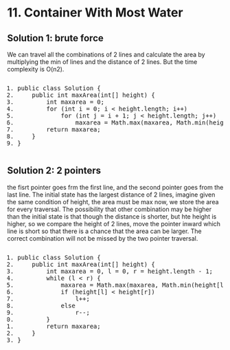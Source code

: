<body marginheight="0"><h1>11. Container With Most Water</h1>
<h2>Solution 1: brute force</h2>
<p>We can travel all the combinations of 2 lines and calculate the area by multiplying the min of lines and the distance
of 2 lines. But the time complexity is O(n2).

</p>
<pre><ol class="hibot"><li rel="0"><span class="keyword">public</span>&nbsp;<span class="keyword">class</span>&nbsp;Solution&nbsp;{&nbsp;</li><li rel="1">&nbsp;&nbsp;&nbsp;&nbsp;<span class="keyword">public</span>&nbsp;<span class="keyword">int</span>&nbsp;maxArea(<span class="keyword">int</span>[]&nbsp;height)&nbsp;{&nbsp;</li><li rel="2">&nbsp;&nbsp;&nbsp;&nbsp;&nbsp;&nbsp;&nbsp;&nbsp;<span class="keyword">int</span>&nbsp;maxarea&nbsp;=&nbsp;<span class="num">0</span>;&nbsp;</li><li rel="2">&nbsp;&nbsp;&nbsp;&nbsp;&nbsp;&nbsp;&nbsp;&nbsp;<span class="keyword">for</span>&nbsp;(<span class="keyword">int</span>&nbsp;i&nbsp;=&nbsp;<span class="num">0</span>;&nbsp;i&nbsp;&lt;&nbsp;height.length;&nbsp;i++)&nbsp;</li><li rel="2">&nbsp;&nbsp;&nbsp;&nbsp;&nbsp;&nbsp;&nbsp;&nbsp;&nbsp;&nbsp;&nbsp;&nbsp;<span class="keyword">for</span>&nbsp;(<span class="keyword">int</span>&nbsp;j&nbsp;=&nbsp;i&nbsp;+&nbsp;<span class="num">1</span>;&nbsp;j&nbsp;&lt;&nbsp;height.length;&nbsp;j++)&nbsp;</li><li rel="2">&nbsp;&nbsp;&nbsp;&nbsp;&nbsp;&nbsp;&nbsp;&nbsp;&nbsp;&nbsp;&nbsp;&nbsp;&nbsp;&nbsp;&nbsp;&nbsp;maxarea&nbsp;=&nbsp;Math.max(maxarea,&nbsp;Math.min(height[i],&nbsp;height[j])&nbsp;*&nbsp;(j&nbsp;-&nbsp;i));&nbsp;</li><li rel="2">&nbsp;&nbsp;&nbsp;&nbsp;&nbsp;&nbsp;&nbsp;&nbsp;<span class="keyword">return</span>&nbsp;maxarea;&nbsp;</li><li rel="2">&nbsp;&nbsp;&nbsp;&nbsp;}&nbsp;</li><li rel="1">}</li></ol><code class="lang-java" style="display: none;">public class Solution {
    public int maxArea(int[] height) {
        int maxarea = 0;
        for (int i = 0; i &lt; height.length; i++)
            for (int j = i + 1; j &lt; height.length; j++)
                maxarea = Math.max(maxarea, Math.min(height[i], height[j]) * (j - i));
        return maxarea;
    }
}</code></pre>
<h2>Solution 2: 2 pointers</h2>
<p>the fisrt pointer goes frm the first line, and the second pointer goes from the last line. The initial state 
has the largest distance of 2 lines, imagine given the same condition of height, the area must be max now, we store
the area for every traversal. The possibility that other combination may be higher than the initial state is that though
the distance is shorter, but hte height is higher, so we compare the height of 2 lines, move the pointer inward which line
is short so that there is a chance that the area can be larger. The correct combination will not be missed by the 
two pointer traversal.

</p>
<pre><ol class="hibot"><li rel="0"><span class="keyword">public</span>&nbsp;<span class="keyword">class</span>&nbsp;Solution&nbsp;{&nbsp;</li><li rel="1">&nbsp;&nbsp;&nbsp;&nbsp;<span class="keyword">public</span>&nbsp;<span class="keyword">int</span>&nbsp;maxArea(<span class="keyword">int</span>[]&nbsp;height)&nbsp;{&nbsp;</li><li rel="2">&nbsp;&nbsp;&nbsp;&nbsp;&nbsp;&nbsp;&nbsp;&nbsp;<span class="keyword">int</span>&nbsp;maxarea&nbsp;=&nbsp;<span class="num">0</span>,&nbsp;l&nbsp;=&nbsp;<span class="num">0</span>,&nbsp;r&nbsp;=&nbsp;height.length&nbsp;-&nbsp;<span class="num">1</span>;&nbsp;</li><li rel="2">&nbsp;&nbsp;&nbsp;&nbsp;&nbsp;&nbsp;&nbsp;&nbsp;<span class="keyword">while</span>&nbsp;(l&nbsp;&lt;&nbsp;r)&nbsp;{&nbsp;</li><li rel="3">&nbsp;&nbsp;&nbsp;&nbsp;&nbsp;&nbsp;&nbsp;&nbsp;&nbsp;&nbsp;&nbsp;&nbsp;maxarea&nbsp;=&nbsp;Math.max(maxarea,&nbsp;Math.min(height[l],&nbsp;height[r])&nbsp;*&nbsp;(r&nbsp;-&nbsp;l));&nbsp;</li><li rel="3">&nbsp;&nbsp;&nbsp;&nbsp;&nbsp;&nbsp;&nbsp;&nbsp;&nbsp;&nbsp;&nbsp;&nbsp;<span class="keyword">if</span>&nbsp;(height[l]&nbsp;&lt;&nbsp;height[r])&nbsp;</li><li rel="3">&nbsp;&nbsp;&nbsp;&nbsp;&nbsp;&nbsp;&nbsp;&nbsp;&nbsp;&nbsp;&nbsp;&nbsp;&nbsp;&nbsp;&nbsp;&nbsp;l++;&nbsp;</li><li rel="3">&nbsp;&nbsp;&nbsp;&nbsp;&nbsp;&nbsp;&nbsp;&nbsp;&nbsp;&nbsp;&nbsp;&nbsp;<span class="keyword">else</span>&nbsp;</li><li rel="3">&nbsp;&nbsp;&nbsp;&nbsp;&nbsp;&nbsp;&nbsp;&nbsp;&nbsp;&nbsp;&nbsp;&nbsp;&nbsp;&nbsp;&nbsp;&nbsp;r--;&nbsp;</li><li rel="3">&nbsp;&nbsp;&nbsp;&nbsp;&nbsp;&nbsp;&nbsp;&nbsp;}&nbsp;</li><li rel="2">&nbsp;&nbsp;&nbsp;&nbsp;&nbsp;&nbsp;&nbsp;&nbsp;<span class="keyword">return</span>&nbsp;maxarea;&nbsp;</li><li rel="2">&nbsp;&nbsp;&nbsp;&nbsp;}&nbsp;</li><li rel="1">}</li></ol><code class="lang-java" style="display: none;">public class Solution {
    public int maxArea(int[] height) {
        int maxarea = 0, l = 0, r = height.length - 1;
        while (l &lt; r) {
            maxarea = Math.max(maxarea, Math.min(height[l], height[r]) * (r - l));
            if (height[l] &lt; height[r])
                l++;
            else
                r--;
        }
        return maxarea;
    }
}</code></pre>
</body></html>
